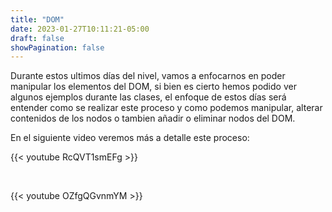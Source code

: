 ```yaml
---
title: "DOM"
date: 2023-01-27T10:11:21-05:00
draft: false
showPagination: false
---
```


Durante estos ultimos días del nivel, vamos a enfocarnos en poder manipular los elementos del DOM, si bien es cierto hemos podido ver algunos ejemplos durante las clases, el enfoque de estos días será entender como se realizar este proceso y como podemos manipular, alterar contenidos de los nodos o tambien añadir o eliminar nodos del DOM.

En el siguiente video veremos más a detalle este proceso:

{{< youtube RcQVT1smEFg >}}

<br>

{{< youtube OZfgQGvnmYM >}}